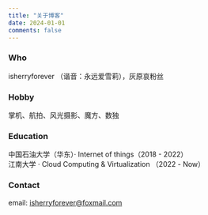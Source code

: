 ```yaml
---
title: "关于博客"
date: 2024-01-01
comments: false
---
```

### Who
isherryforever （谐音：永远爱雪莉），灰原哀粉丝
### Hobby
掌机、航拍、风光摄影、魔方、数独
### Education
中国石油大学（华东）· Internet of things（2018 - 2022）
<br>
江南大学 · Cloud Computing & Virtualization （2022 - Now）
### Contact
email: isherryforever@foxmail.com

